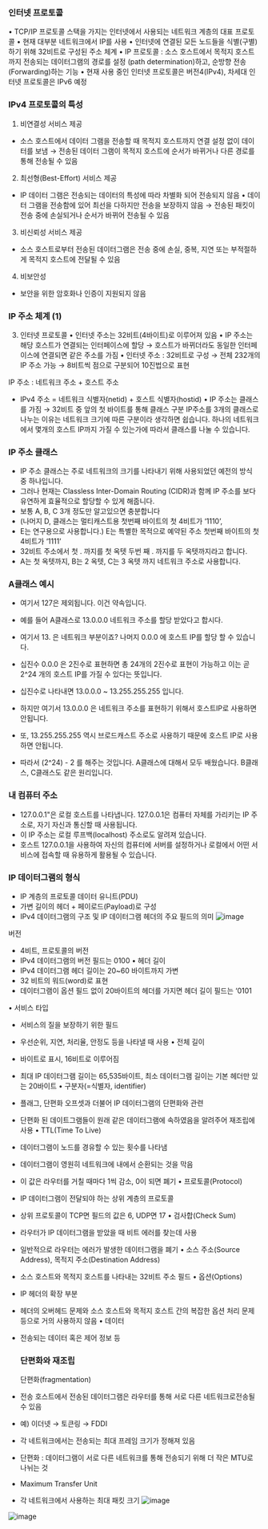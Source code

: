 ### 인터넷 프로토콜
• TCP/IP 프로토콜 스택을 가지는 인터넷에서 사용되는 네트워크 계층의 대표 프로토콜
• 현재 대부분 네트워크에서 IP를 사용
• 인터넷에 연결된 모든 노드들을 식별(구별)하기 위해 32비트로 구성된 주소 체계
• IP 프로토콜 : 소스 호스트에서 목적지 호스트까지 전송되는 데이터그램의 경로를 설정
(path determination)하고, 순방향 전송(Forwarding)하는 기능
• 현재 사용 중인 인터넷 프로토콜은 버전4(IPv4), 차세대 인터넷 프로토콜은 IPv6 예정

### IPv4 프로토콜의 특성
1. 비연결성 서비스 제공
- 소스 호스트에서 데이터 그램을 전송할 때 목적지 호스트까지
연결 설정 없이 데이터를 보냄
→ 전송된 데이터 그램이 목적지 호스트에 순서가 바뀌거나
다른 경로를 통해 전송될 수 있음

2. 최선형(Best-Effort) 서비스 제공
- IP 데이터 그램은 전송되는 데이터의 특성에 따라 차별화 되어 전송되지 않음
• 데이터 그램을 전송함에 있어 최선을 다하지만 전송을 보장하지 않음
→ 전송된 패킷이 전송 중에 손실되거나 순서가 바뀌어 전송될 수 있음

3. 비신뢰성 서비스 제공
- 소스 호스트로부터 전송된 데이터그램은 전송 중에 손실, 중복, 지연
또는 부적절하게 목적지 호스트에 전달될 수 있음

4. 비보안성
- 보안을 위한 암호화나 인증이 지원되지 않음

###  IP 주소 체계 (1)
03. 인터넷 프로토콜
• 인터넷 주소는 32비트(4바이트)로 이루어져 있음
• IP 주소는 해당 호스트가 연결되는 인터페이스에 할당
→ 호스트가 바뀌더라도 동일한 인터페이스에 연결되면 같은 주소를 가짐
• 인터넷 주소 : 32비트로 구성
→ 전체 232개의 IP 주소 가능
→ 8비트씩 점으로 구분되어 10진법으로 표현


IP 주소 : 네트워크 주소 + 호스트 주소
* IPv4 주소 = 네트워크 식별자(netid) + 호스트 식별자(hostid)
• IP 주소는 클래스를 가짐
→ 32비트 중 앞의 첫 바이트를 통해 클래스 구분
IP주소를 3개의 클래스로 나누는 이유는 네트워크 크기에 따른 구분이라 생각하면 쉽습니다. 
하나의 네트워크에서 몇개의 호스트 IP까지 가질 수 있는가에 따라서 클래스를 나눌 수 있습니다.
### IP 주소 클래스
- IP 주소 클래스는 주로 네트워크의 크기를 나타내기 위해 사용되었던 예전의 방식 중 하나입니다.
-  그러나 현재는 Classless Inter-Domain Routing (CIDR)과 함께  IP 주소를 보다 유연하게 효율적으로 할당할 수 있게 해줍니다. 
-  보통 A, B, C 3개 정도만 알고있으면 충분합니다
-  (나머지 D,  클래스는 멀티캐스트용 첫번째 바이트의 첫 4비트가 ‘1110’,
-   E는 연구용으로 사용합니다.) E는 특별한 목적으로 예약된 주소 첫번째 바이트의 첫 4비트가 ‘1111’
-  32비트 주소에서 첫 . 까지를 첫 옥텟   두번 째 . 까지를 두 옥텟까지라고 합니다.
-  A는 첫 옥텟까지, B는 2 옥텟, C는 3 옥텟 까지 네트워크 주소로 사용합니다.
### A클래스 예시 
- 여기서 127은 제외됩니다. 이건 약속입니다.
- 예를 들어 A클래스로 13.0.0.0 네트워크 주소를 할당 받았다고 합시다.
-  여기서 13. 은 네트워크 부분이죠? 나머지 0.0.0 에 호스트 IP를 할당 할 수 있습니다.
-   십진수 0.0.0 은 2진수로 표현하면 총 24개의 2진수로 표현이 가능하고 이는 곧 2^24 개의 호스트 IP를 가질 수 있다는 뜻입니다. 

- 십진수로 나타내면 13.0.0.0 ~ 13.255.255.255 입니다.
- 하지만 여기서 13.0.0.0 은 네트워크 주소를 표현하기 위해서 호스트IP로 사용하면 안됩니다.
-  또, 13.255.255.255 역시 브로드캐스트 주소로 사용하기 때문에 호스트 IP로 사용하면 안됩니다.
-   따라서 (2^24) - 2 를 해주는 것입니다. A클래스에 대해서 모두 배웠습니다. B클래스, C클래스도 같은 원리입니다.

### 내 컴퓨터 주소
-   127.0.0.1"은 로컬 호스트를 나타냅니다. 127.0.0.1은 컴퓨터 자체를 가리키는 IP 주소로, 자기 자신과 통신할 때 사용됩니다.
-    이 IP 주소는 로컬 루프백(localhost) 주소로도 알려져 있습니다.
-    호스트 127.0.0.1을 사용하여 자신의 컴퓨터에 서버를 설정하거나 로컬에서 어떤 서비스에 접속할 때 유용하게 활용될 수 있습니다.

### IP 데이터그램의 형식
- IP 계층의 프로토콜 데이터 유니트(PDU)
- 가변 길이의 헤더 + 페이로드(Payload)로 구성
- IPv4 데이터그램의 구조 및 IP 데이터그램 헤더의 주요 필드의 의미
 ![image](https://github.com/jyzayu/TIL/assets/55649979/2f443eef-ddc4-4d82-a68c-f7d4b6191d82)

 버전
- 4비트, 프로토콜의 버전
- IPv4 데이터그램의 버전 필드는 0100
• 헤더 길이
- IPv4 데이터그램 헤더 길이는 20~60 바이트까지 가변
- 32 비트의 워드(word)로 표현
- 데이터그램이 옵션 필드 없이 20바이트의 헤더를 가지면 헤더 길이 필드는 ‘0101

• 서비스 타입
- 서비스의 질을 보장하기 위한 필드
- 우선순위, 지연, 처리율, 안정도 등을 나타낼 때 사용
• 전체 길이
- 바이트로 표시, 16비트로 이루어짐
- 최대 IP 데이터그램 길이는 65,535바이트, 최소 데이터그램 길이는 기본 헤더만 있는 20바이트
  • 구분자(=식별자, identifier)
- 플래그, 단편화 오프셋과 더불어 IP 데이터그램의 단편화와 관련
- 단편화 된 데이트그램들이 원래 같은 데이터그램에 속하였음을
알려주어 재조립에 사용
• TTL(Time To Live)
- 데이터그램이 노드를 경유할 수 있는 횟수를 나타냄
- 데이터그램이 영원히 네트워크에 내에서 순환되는 것을 막음
- 이 값은 라우터를 거칠 때마다 1씩 감소, 0이 되면 폐기
  • 프로토콜(Protocol)
- IP 데이터그램이 전달되야 하는 상위 계층의 프로토콜
- 상위 프로토콜이 TCP면 필드의 값은 6, UDP면 17
• 검사합(Check Sum)
- 라우터가 IP 데이터그램을 받았을 때 비트 에러를 찾는데 사용
- 일반적으로 라우터는 에러가 발생한 데이터그램을 폐기
• 소스 주소(Source Address), 목적지 주소(Destination Address)
- 소스 호스트와 목적지 호스트를 나타내는 32비트 주소 필드
• 옵션(Options)
- IP 헤더의 확장 부분
- 헤더의 오버헤드 문제와 소스 호스트와 목적지 호스트 간의
복잡한 옵션 처리 문제 등으로 거의 사용하지 않음
• 데이터
- 전송되는 데이터 혹은 제어 정보 등

  ### 단편화와 재조립
  단편화(fragmentation)
- 전송 호스트에서 전송된 데이터그램은 라우터를 통해 서로 다른 네트워크로전송될 수 있음
- 예) 이더넷 → 토큰링 → FDDI
- 각 네트워크에서는 전송되는 최대 프레임 크기가 정해져 있음
- 단편화 : 데이터그램이 서로 다른 네트워크를 통해 전송되기 위해 더 작은 MTU로 나뉘는 것

- Maximum Transfer Unit
- 각 네트워크에서 사용하는 최대 패킷 크기
![image](https://github.com/jyzayu/TIL/assets/55649979/f09ab2d5-c592-405c-8020-659b1e2690ee)

![image](https://github.com/jyzayu/TIL/assets/55649979/55f6ffec-e50f-4dc9-ac3c-d0d60eabace9)




  

